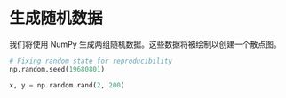 # 生成随机数据

我们将使用 NumPy 生成两组随机数据。这些数据将被绘制以创建一个散点图。

```python
# Fixing random state for reproducibility
np.random.seed(19680801)

x, y = np.random.rand(2, 200)
```
